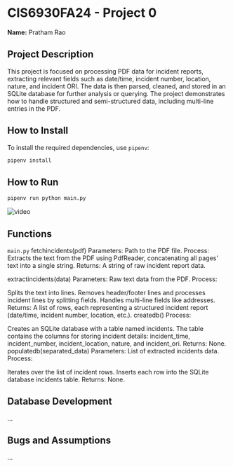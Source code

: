 # CIS6930FA24 - Project 0

**Name:** Pratham Rao

## Project Description
This project is focused on processing PDF data for incident reports, extracting relevant fields such as date/time, incident number, location, nature, and incident ORI. The data is then parsed, cleaned, and stored in an SQLite database for further analysis or querying. The project demonstrates how to handle structured and semi-structured data, including multi-line entries in the PDF.

## How to Install
To install the required dependencies, use `pipenv`:

```bash
pipenv install
```

## How to Run
```bash
pipenv run python main.py
```
![video](video)


## Functions
`main.py`
  fetchincidents(pdf)
  Parameters: Path to the PDF file.
  Process: Extracts the text from the PDF using PdfReader, concatenating all pages' text into a single string.
  Returns: A string of raw incident report data.

extractincidents(data)
Parameters: Raw text data from the PDF.
Process:

Splits the text into lines.
Removes header/footer lines and processes incident lines by splitting fields.
Handles multi-line fields like addresses. Returns: A list of rows, each representing a structured incident report (date/time, incident number, location, etc.).
createdb()
Process:

Creates an SQLite database with a table named incidents.
The table contains the columns for storing incident details: incident_time, incident_number, incident_location, nature, and incident_ori.
Returns: None.
populatedb(separated_data)
Parameters: List of extracted incidents data.
Process:

Iterates over the list of incident rows.
Inserts each row into the SQLite database incidents table.
Returns: None.

## Database Development
...

## Bugs and Assumptions
...
